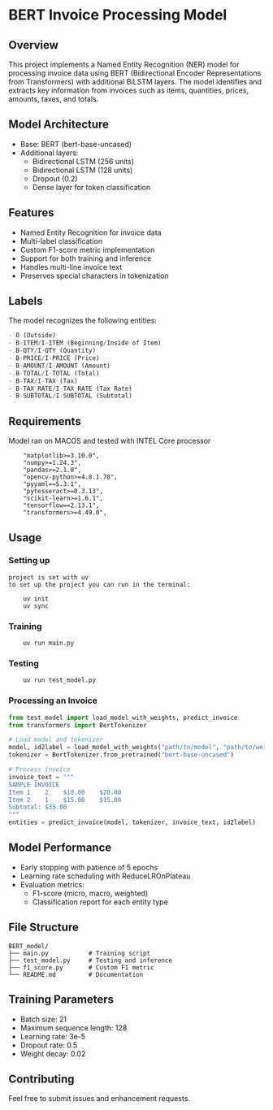 # BERT Invoice Processing Model

## Overview
This project implements a Named Entity Recognition (NER) model for processing invoice data using BERT (Bidirectional Encoder Representations from Transformers) with additional BiLSTM layers. The model identifies and extracts key information from invoices such as items, quantities, prices, amounts, taxes, and totals.

## Model Architecture
- Base: BERT (bert-base-uncased)
- Additional layers:
  - Bidirectional LSTM (256 units)
  - Bidirectional LSTM (128 units)
  - Dropout (0.2)
  - Dense layer for token classification

## Features
- Named Entity Recognition for invoice data
- Multi-label classification
- Custom F1-score metric implementation
- Support for both training and inference
- Handles multi-line invoice text
- Preserves special characters in tokenization

## Labels
The model recognizes the following entities:
```python
- O (Outside)
- B-ITEM/I-ITEM (Beginning/Inside of Item)
- B-QTY/I-QTY (Quantity)
- B-PRICE/I-PRICE (Price)
- B-AMOUNT/I-AMOUNT (Amount)
- B-TOTAL/I-TOTAL (Total)
- B-TAX/I-TAX (Tax)
- B-TAX_RATE/I-TAX_RATE (Tax Rate)
- B-SUBTOTAL/I-SUBTOTAL (Subtotal)
```

## Requirements
Model ran on MACOS and tested with INTEL Core processor
```
    "matplotlib>=3.10.0",
    "numpy>=1.24.3",
    "pandas>=2.1.0",
    "opencv-python>=4.8.1.78",
    "pyyaml==5.3.1",
    "pytesseract>=0.3.13",
    "scikit-learn>=1.6.1",
    "tensorflow==2.13.1",
    "transformers>=4.49.0",
```

## Usage

### Setting up
    project is set with uv
    to set up the project you can run in the terminal:
``` 
    uv init
    uv sync
```

### Training
```
    uv run main.py
```

### Testing
```
    uv run test_model.py
```


### Processing an Invoice
```python
from test_model import load_model_with_weights, predict_invoice
from transformers import BertTokenizer

# Load model and tokenizer
model, id2label = load_model_with_weights("path/to/model", "path/to/weights")
tokenizer = BertTokenizer.from_pretrained("bert-base-uncased")

# Process invoice
invoice_text = """
SAMPLE INVOICE
Item 1    2    $10.00    $20.00
Item 2    1    $15.00    $15.00
Subtotal: $35.00
"""
entities = predict_invoice(model, tokenizer, invoice_text, id2label)
```

## Model Performance
- Early stopping with patience of 5 epochs
- Learning rate scheduling with ReduceLROnPlateau
- Evaluation metrics:
  - F1-score (micro, macro, weighted)
  - Classification report for each entity type

## File Structure
```
BERT_model/
├── main.py           # Training script
├── test_model.py     # Testing and inference
├── f1_score.py       # Custom F1 metric
└── README.md         # Documentation
```

## Training Parameters
- Batch size: 21
- Maximum sequence length: 128
- Learning rate: 3e-5
- Dropout rate: 0.5
- Weight decay: 0.02

## Contributing
Feel free to submit issues and enhancement requests.

